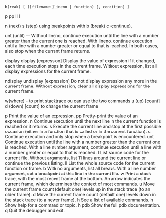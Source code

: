 

`b(reak) [ ([filename:]lineno | function) [, condition] ]`

p
pp
ll
l


n (next)
s (step)
using breakpoints with b (break)
c (continue).

unt (until) -- Without lineno, continue execution until the line with a number greater than the current one is reached. With lineno, continue execution until a line with a number greater or equal to that is reached. In both cases, also stop when the current frame returns.

display 	display [expression] 	Display the value of expression if it changed, each time execution stops in the current frame. Without expression, list all display expressions for the current frame.

ndisplay 	undisplay [expression] 	Do not display expression any more in the current frame. Without expression, clear all display expressions for the current frame.

w(where) - to print stacktrace
ou can use the two commands
u (up) [count]
d (down) [count]
to change the current frame



p 	Print the value of an expression.
pp 	Pretty-print the value of an expression.
n 	Continue execution until the next line in the current function is reached or it returns.
s 	Execute the current line and stop at the first possible occasion (either in a function that is called or in the current function).
c 	Continue execution and only stop when a breakpoint is encountered.
unt 	Continue execution until the line with a number greater than the current one is reached. With a line number argument, continue execution until a line with a number greater or equal to that is reached.
l 	List source code for the current file. Without arguments, list 11 lines around the current line or continue the previous listing.
ll 	List the whole source code for the current function or frame.
b 	With no arguments, list all breaks. With a line number argument, set a breakpoint at this line in the current file.
w 	Print a stack trace, with the most recent frame at the bottom. An arrow indicates the current frame, which determines the context of most commands.
u 	Move the current frame count (default one) levels up in the stack trace (to an older frame).
d 	Move the current frame count (default one) levels down in the stack trace (to a newer frame).
h 	See a list of available commands.
h <topic> 	Show help for a command or topic.
h pdb 	Show the full pdb documentation.
q 	Quit the debugger and exit.